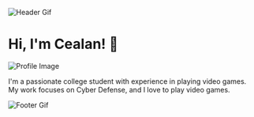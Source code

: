 ![Header Gif](https://media1.tenor.com/m/6yZRyjWnwGEAAAAC/warcraft-gaming.gif)

# Hi, I'm Cealan! 👋

![Profile Image](https://cdn.discordapp.com/avatars/235604578110930944/69426b460db167b47ab32961211fd3f0?size=1024)

I'm a passionate college student with experience in playing video games. My work focuses on Cyber Defense, and I love to play video games.

![Footer Gif](https://tenor.com/view/im-having-a-connection-issue-gif-18822004)
